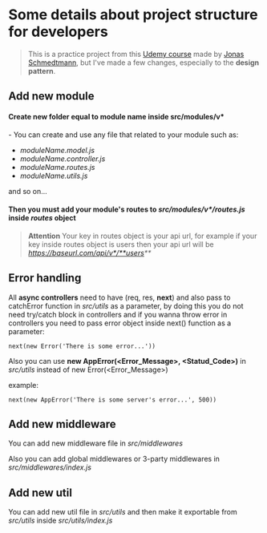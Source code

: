 # Some details about project structure for developers
> This is a practice project from this [Udemy course](https://www.udemy.com/course/nodejs-express-mongodb-bootcamp/) made by [Jonas Schmedtmann](https://www.udemy.com/course/nodejs-express-mongodb-bootcamp/#instructor-1), but I've made a few changes, especially to the **design pattern**.
## Add new module

#### Create new folder equal to module name inside src/modules/v\*

\- You can create and use any file that related to your module such as:

- _moduleName.model.js_
- _moduleName.controller.js_
- _moduleName.routes.js_
- _moduleName.utils.js_

and so on...

#### Then you must add your module's routes to _src/modules/v\*/routes.js_ inside _routes_ object

> **Attention** Your key in routes object is your api url, for example if your key inside routes object is users then your api url will be _https://baseurl.com/api/v*/**users**_

## Error handling

All **async controllers** need to have (req, res, **next**) and also pass to catchError function in _src/utils_ as a parameter, by doing this you do not need try/catch block in controllers and if you wanna throw error in controllers you need to pass error object inside next() function as a parameter:

```
next(new Error('There is some error...'))
```

Also you can use **new AppError(\<Error_Message\>, \<Statud_Code\>)** in _src/utils_ instead of new Error(\<Error_Message\>)

example:

```
next(new AppError('There is some server's error...', 500))
```

## Add new middleware

You can add new middleware file in _src/middlewares_

Also you can add global middlewares or 3-party middlewares in _src/middlewares/index.js_

## Add new util

You can add new util file in _src/utils_ and then make it exportable from _src/utils_ inside _src/utils/index.js_
